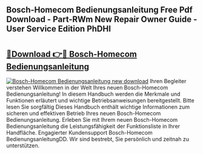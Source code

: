 ## Bosch-Homecom Bedienungsanleitung Free Pdf Download - Part-RWm New Repair Owner Guide - User Service Edition PhDHI

# <h2><a href="http://df1zay.blite.top/?on=Bosch-Homecom+Bedienungsanleitung">🔗Download 👉🔴 Bosch-Homecom Bedienungsanleitung</a></h2>

[![Bosch-Homecom Bedienungsanleitung new download](https://i.imgur.com/lujVjoI.png)](http://df1zay.blite.top/?on=Bosch-Homecom+Bedienungsanleitung)
Ihren Begleiter verstehen Willkommen in der Welt Ihres neuen Bosch-Homecom Bedienungsanleitung! In diesem Handbuch werden die Merkmale und Funktionen erläutert und wichtige Betriebsanweisungen bereitgestellt. Bitte lesen Sie sorgfältig Dieses Handbuch enthält wichtige Informationen zum sicheren und effektiven Betrieb Ihres neuen Bosch-Homecom Bedienungsanleitung. Erleben Sie mit Ihrem neuen Bosch-Homecom Bedienungsanleitung die Leistungsfähigkeit der Funktionsliste in Ihrer Handfläche. Engagierter Kundensupport Bosch-Homecom BedienungsanleitungDD. Wir sind bestrebt, Sie persönlich und zeitnah zu unterstützen.
